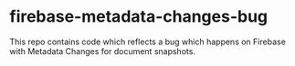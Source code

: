 # firebase-metadata-changes-bug
This repo contains code which reflects a bug which happens on Firebase with Metadata Changes for document snapshots.
